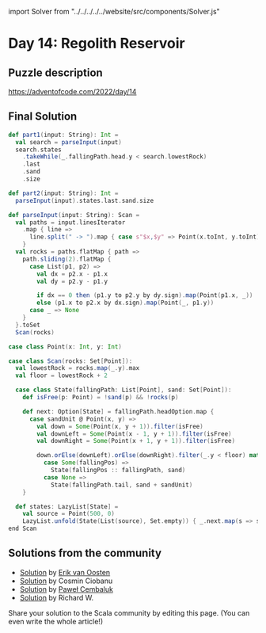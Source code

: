 import Solver from "../../../../../website/src/components/Solver.js"

# Day 14: Regolith Reservoir

## Puzzle description

https://adventofcode.com/2022/day/14

## Final Solution

<!-- MIT License

Copyright (c) 2022 Stewart Stewart

Permission is hereby granted, free of charge, to any person obtaining a copy
of this software and associated documentation files (the "Software"), to deal
in the Software without restriction, including without limitation the rights
to use, copy, modify, merge, publish, distribute, sublicense, and/or sell
copies of the Software, and to permit persons to whom the Software is
furnished to do so, subject to the following conditions:

The above copyright notice and this permission notice shall be included in all
copies or substantial portions of the Software.

THE SOFTWARE IS PROVIDED "AS IS", WITHOUT WARRANTY OF ANY KIND, EXPRESS OR
IMPLIED, INCLUDING BUT NOT LIMITED TO THE WARRANTIES OF MERCHANTABILITY,
FITNESS FOR A PARTICULAR PURPOSE AND NONINFRINGEMENT. IN NO EVENT SHALL THE
AUTHORS OR COPYRIGHT HOLDERS BE LIABLE FOR ANY CLAIM, DAMAGES OR OTHER
LIABILITY, WHETHER IN AN ACTION OF CONTRACT, TORT OR OTHERWISE, ARISING FROM,
OUT OF OR IN CONNECTION WITH THE SOFTWARE OR THE USE OR OTHER DEALINGS IN THE
SOFTWARE. -->

```scala
def part1(input: String): Int =
  val search = parseInput(input)
  search.states
    .takeWhile(_.fallingPath.head.y < search.lowestRock)
    .last
    .sand
    .size

def part2(input: String): Int =
  parseInput(input).states.last.sand.size

def parseInput(input: String): Scan =
  val paths = input.linesIterator
    .map { line =>
      line.split(" -> ").map { case s"$x,$y" => Point(x.toInt, y.toInt) }.toList
    }
  val rocks = paths.flatMap { path =>
    path.sliding(2).flatMap {
      case List(p1, p2) =>
        val dx = p2.x - p1.x
        val dy = p2.y - p1.y

        if dx == 0 then (p1.y to p2.y by dy.sign).map(Point(p1.x, _))
        else (p1.x to p2.x by dx.sign).map(Point(_, p1.y))
      case _ => None
    }
  }.toSet
  Scan(rocks)

case class Point(x: Int, y: Int)

case class Scan(rocks: Set[Point]):
  val lowestRock = rocks.map(_.y).max
  val floor = lowestRock + 2

  case class State(fallingPath: List[Point], sand: Set[Point]):
    def isFree(p: Point) = !sand(p) && !rocks(p)

    def next: Option[State] = fallingPath.headOption.map {
      case sandUnit @ Point(x, y) =>
        val down = Some(Point(x, y + 1)).filter(isFree)
        val downLeft = Some(Point(x - 1, y + 1)).filter(isFree)
        val downRight = Some(Point(x + 1, y + 1)).filter(isFree)

        down.orElse(downLeft).orElse(downRight).filter(_.y < floor) match
          case Some(fallingPos) =>
            State(fallingPos :: fallingPath, sand)
          case None =>
            State(fallingPath.tail, sand + sandUnit)
    }

  def states: LazyList[State] =
    val source = Point(500, 0)
    LazyList.unfold(State(List(source), Set.empty)) { _.next.map(s => s -> s) }
end Scan
```

## Solutions from the community

- [Solution](https://github.com/erikvanoosten/advent-of-code/blob/main/src/main/scala/nl/grons/advent/y2022/Day14.scala) by [Erik van Oosten](https://github.com/erikvanoosten)
- [Solution](https://github.com/cosminci/advent-of-code/blob/master/src/main/scala/com/github/cosminci/aoc/_2022/Day14.scala) by Cosmin Ciobanu
- [Solution](https://github.com/AvaPL/Advent-of-Code-2022/tree/main/src/main/scala/day14) by [Paweł Cembaluk](https://github.com/AvaPL)
- [Solution](https://github.com/w-r-z-k/aoc2022/blob/main/src/main/scala/Day14.scala) by Richard W.

Share your solution to the Scala community by editing this page. (You can even write the whole article!)
